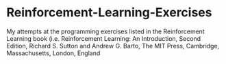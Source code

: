 # Reinforcement-Learning-Exercises
My attempts at the programming exercises listed in the Reinforcement Learning book (i.e. Reinforcement Learning: An Introduction, Second Edition, Richard S. Sutton and Andrew G. Barto, The MIT Press, Cambridge, Massachusetts, London, England
